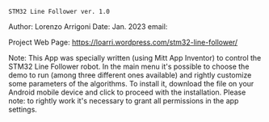 	STM32 Line Follower ver. 1.0 

Author: Lorenzo Arrigoni
Date: Jan. 2023
email: 

Project Web Page: https://loarri.wordpress.com/stm32-line-follower/

Note:
This App was specially written (using Mitt App Inventor) to control the STM32 Line Follower
robot. In the main menu it's possible to choose the demo to run (among three different ones available)
and rightly customize some parameters of the algorithms.
To install it, download the file on your Android mobile device and click to proceed with the installation.
Please note: to rightly work it's necessary to grant all permissions in the app settings.